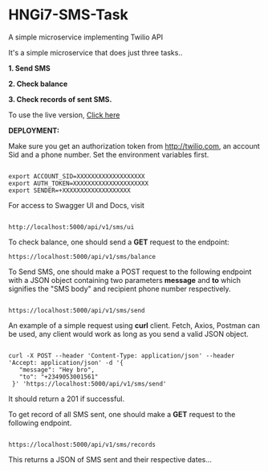 # HNGi7-SMS-Task
A simple microservice implementing Twilio API

It's a simple microservice that does just three tasks..


**1. Send SMS**


**2. Check balance**


**3. Check records of sent SMS.**



To use the live version, [Click here](https://sms-microservice.herokuapp.com/api/v1/sms/ui/)


**DEPLOYMENT:**

Make sure you get an authorization token from http://twilio.com, an account Sid and a phone number.
Set the environment variables first.


```

export ACCOUNT_SID=XXXXXXXXXXXXXXXXXXX
export AUTH_TOKEN=XXXXXXXXXXXXXXXXXXXXX
export SENDER=+XXXXXXXXXXXXXXXXXXX

```

For access to Swagger UI and Docs, visit

```

http://localhost:5000/api/v1/sms/ui

```


To check balance, one should send a **GET** request to the endpoint:

```
https://localhost:5000/api/v1/sms/balance

```

To Send SMS, one should make a POST request to the following endpoint with a JSON object containing two parameters **message** and **to** which signifies the "SMS body" and recipient phone number respectively.


```

https://localhost:5000/api/v1/sms/send

```

An example of a simple request using **curl** client. Fetch, Axios, Postman can be used, any client would work as long as you send a valid JSON object.


```

curl -X POST --header 'Content-Type: application/json' --header 'Accept: application/json' -d '{
   "message": "Hey bro",
   "to": "+2349053001561"
 }' 'https://localhost:5000/api/v1/sms/send'

```


It should return a 201 if successful.

To get record of all SMS sent, one should make a **GET** request to the following endpoint.


```

https://localhost:5000/api/v1/sms/records

```

This returns a JSON of SMS sent and their respective dates...




